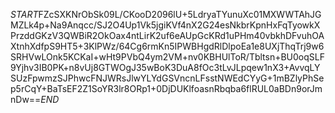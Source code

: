 $START$FZcSXKNrObSk09L/CKooD2096lU+5LdryaTYunuXc01MXWWTAhJGMZLk4p+Na9Anqcc/SJ2O4Up1Vk5jgiKVf4nX2G24esNkbrKpnHxFqTyowkXPrzddGKzV3QWBiR2OkOax4ntLirK2uf6eAUpGcKRd1uPHm40vbkhDFvuhOAXtnhXdfpS9HT5+3KlPWz/64Cg6rmKn5IPWBHgdRlDlpoEa1e8UXjThqTrj9w6SRHVwLOnk5KCKaI+wHt9PVbQ4ym2VM+nv0KBHUlToR/Tbltsn+BU0oqSLF9Yjhv3IB0PK+n8vUj8GTWOgJ35wBoK3DuA8fOc3tLvJLpqew1nX3+AvvqLYSUzFpwmzSJPhwcFNJWRsJlwYLYdGSVncnLFsstNWEdCYyG+1mBZlyPhSep5rCqY+BaTsEF2Z1SoYR3lr8ORp1+0DjDUKlfoasnRbqba6flRUL0aBDn9orJmnDw==$END$